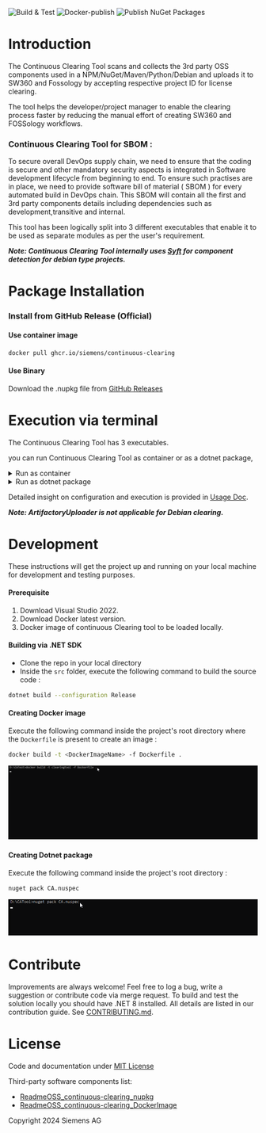 ![Build & Test](https://github.com/siemens/continuous-clearing/workflows/Build%20&%20Test/badge.svg?branch=main)
![Docker-publish](https://github.com/siemens/continuous-clearing/workflows/Docker-publish/badge.svg?branch=main)
![Publish NuGet Packages](https://github.com/siemens/continuous-clearing/workflows/Publish%20NuGet%20Packages/badge.svg)



# Introduction 

The Continuous Clearing Tool scans and collects the 3rd party OSS components used in a NPM/NuGet/Maven/Python/Debian and uploads it to SW360 and Fossology by accepting respective project ID for license clearing. 

The tool helps the developer/project manager to enable the clearing process faster by reducing the 
manual effort of creating SW360 and FOSSology workflows.

### Continuous Clearing Tool for SBOM :


To secure overall DevOps supply chain, we need to ensure that the coding is secure and other mandatory security aspects is integrated in Software development lifecycle from beginning to end. 
To ensure such practises are in place, we need to provide software bill of material ( SBOM ) for every automated build in DevOps chain. This SBOM will contain all the first and 3rd party components details including dependencies such as development,transitive and internal.



This tool has been  logically split into 3 different executables that enable it to be used as separate modules as per the user's requirement.

**_Note: Continuous Clearing Tool internally uses [Syft](https://github.com/anchore/syft) for component detection for debian type projects._**


# Package Installation 

 ### Install from GitHub Release (Official)
#### Use container image

```bash
docker pull ghcr.io/siemens/continuous-clearing
 ```

#### Use Binary

Download the .nupkg file from [GitHub Releases](https://github.com/siemens/continuous-clearing/releases)
	

 # Execution via terminal
 
 The Continuous Clearing Tool has 3 executables.
 
you can run Continuous Clearing Tool as container or as a dotnet package,
 
<details>
<summary>Run as container</summary>
 
 Execute them in the following order to achieve the complete License clearing process.

1. **Package Identifier** - This executable takes Package file or a `cycloneDX BOM` as input and provides a SBOM file as output. For each of the component the dependency classification (development,internal) and the availability in jfrog artifactory is identified and added in the SBOM file.

 
```text
docker run --rm -it -v /path/to/InputDirectory:/mnt/Input -v /path/to/OutputDirectory:/mnt/Output -v /path/to/LogDirectory:/var/log -v /path/to/configDirectory:/etc/CATool ghcr.io/siemens/continuous-clearing dotnet PackageIdentifier.dll --settingsfilepath /etc/CATool/appSetting.json
 ```
 * Input (i.e., /path/to/InputDirectory -> place to keep input files)
 * Output (i.e.,/path/to/OutputDirectory -> resulted files will be stored here) 
 * Log (i.e., /path/to/logDirectory -> logs will be stored here) 
 * Configuration (i.e., /path/to/ConfigDirectory -> place to keep the Config files i.e [**appSetting.json**](/src/LCT.Common/appSettings.json)) 
 
 2. **SW360 Package Creator** - This executable expects the `CycloneDX BOM` as the input, creates the missing components/releases in SW360 and links all the components to the respective project in SW360 portal and triggers the fossology upload.

 `Note`: By default the SBOM contains both dev and non dev dependent components. Hence while creating the components in Sw360  make sure to set the *RemoveDevDependency* flag as `true` to skip creating the development dependent components.
 
 ```text
 docker run --rm -it -v /path/to/OutputDirectory:/mnt/Output -v /path/to/LogDirectory:/var/log -v /path/to/configDirectory:/etc/CATool ghcr.io/siemens/continuous-clearing dotnet SW360PackageCreator.dll --settingsfilepath /etc/CATool/appSetting.json
```
 3. **Artifactory Uploader** - This executable takes `CycloneDX BOM` which is updated by the ` SW360PackageCreator.dll` as input and uploads the components that are already cleared (clearing state - "Report approved") to the SIPARTY release repo in Jfrog Artifactory.
 ```text
  docker run --rm -it -v /path/to/OutputDirectory:/mnt/Output -v /path/to/LogDirectory:/var/log -v /path/to/configDirectory:/etc/CATool ghcr.io/siemens/continuous-clearing dotnet ArtifactoryUploader.dll --settingsfilepath /etc/CATool/appSetting.json
  ```
</details>

<details>
<summary>Run as dotnet package</summary>
 
 Extract the downloaded .nupkg package , execute the following commands inside the tools folder.

 1. **Package Identifier** - This executable takes Package file as input and provides a CycloneDX BOM file as output. For each of the component the  dependency classification (development,internal) and the availability in jfrog artifactory is identified and added in the BOM file.
 
```text
  PackageIdentifier.exe --settingsfilepath /<Config_Path>/appSetting.json
 ```
 
 2. **SW360 Package Creator** - This executable expects the `CycloneDX BOM` as the input, creates the missing components/releases in SW360 and links all the components to the respective project in SW360 portal and triggers the fossology upload.

  `Note`: By default the SBOM contains both dev and non dev dependent components. Hence while creating the components in Sw360  make sure to set the *RemoveDevDependency* flag as `true` to skip creating the development dependent components.
 
 ```text
  SW360PackageCreator.exe --settingsfilepath /<Config_Path>/appSetting.json
```
 3. **Artifactory Uploader** - This executable takes `CycloneDX BOM` which is updated by the ` SW360PackageCreator.dll` as input and uploads the components that are already cleared (clearing state - "Report approved") to the SIPARTY release repo in Jfrog Artifactory.
 ```text
   ArtifactoryUploader.exe --settingsfilepath /<Config_Path>/appSetting.json
  ```

</details>


Detailed insight on configuration and execution is provided in [Usage Doc](doc/UsageDoc/CA_UsageDocument.md).
 
 **_Note: ArtifactoryUploader is not applicable for Debian clearing._**

# Development

These instructions will get the project up and running on your local machine for development and testing purposes.

#### Prerequisite

1. Download Visual Studio 2022.
2. Download Docker latest version.
3. Docker image of continuous Clearing tool to be loaded locally.



#### Building via .NET SDK

* Clone the repo in your local directory
* Inside the `src` folder, execute the following command to build the source code :

```bash
dotnet build --configuration Release
 ```
 
#### Creating Docker image

Execute the following command inside the project's root directory where the `Dockerfile` is present to create an image :

```bash
docker build -t <DockerImageName> -f Dockerfile .
 ```
 ![](doc/gifs/DockerBuild.gif)
 
 #### Creating Dotnet package

Execute the following command inside the project's root directory :

```bash
nuget pack CA.nuspec
 ```
 ![](doc/gifs/NugetBuild.gif)
 
# Contribute

Improvements are always welcome! Feel free to log a bug, write a suggestion or
contribute code via merge request. To build and test the solution locally you should have .NET 8 installed. All details are listed in our contribution guide.
See  [CONTRIBUTING.md](CONTRIBUTING.md).

# License

Code and documentation under [MIT License](LICENSE)

Third-party software components list: 
- [ReadmeOSS_continuous-clearing_nupkg](https://htmlpreview.github.io/?https://github.com/siemens/continuous-clearing/blob/main/ReadmeOSS_continuous-clearing_nupkg.html)
- [ReadmeOSS_continuous-clearing_DockerImage](https://htmlpreview.github.io/?https://github.com/siemens/continuous-clearing/blob/main/ReadmeOSS_continuous-clearing_DockerImage.html)
    
Copyright 2024 Siemens AG

